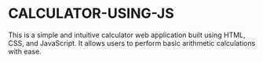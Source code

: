 # CALCULATOR-USING-JS
This is a simple and intuitive calculator web application built using HTML, CSS, and JavaScript. It allows users to perform basic arithmetic calculations with ease.
